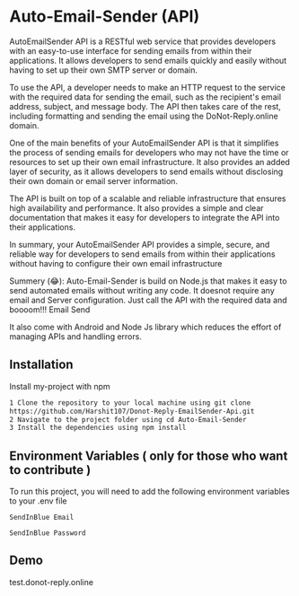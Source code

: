
# Auto-Email-Sender (API)

AutoEmailSender API is a RESTful web service that provides developers with an easy-to-use interface for sending emails from within their applications. It allows developers to send emails quickly and easily without having to set up their own SMTP server or domain.

To use the API, a developer needs to make an HTTP request to the service with the required data for sending the email, such as the recipient's email address, subject, and message body. The API then takes care of the rest, including formatting and sending the email using the DoNot-Reply.online domain.

One of the main benefits of your AutoEmailSender API is that it simplifies the process of sending emails for developers who may not have the time or resources to set up their own email infrastructure. It also provides an added layer of security, as it allows developers to send emails without disclosing their own domain or email server information.

The API is built on top of a scalable and reliable infrastructure that ensures high availability and performance. It also provides a simple and clear documentation that makes it easy for developers to integrate the API into their applications.

In summary, your AutoEmailSender API provides a simple, secure, and reliable way for developers to send emails from within their applications without having to configure their own email infrastructure

Summery (😂):
Auto-Email-Sender is build on Node.js that makes it easy to send automated emails without writing any code. It doesnot require any email and Server configuration. Just call the API with the required data and boooom!!! Email Send 


It also come with Android and Node Js library which reduces the effort of managing APIs and handling errors.
 

## Installation

Install my-project with npm

```bash
1 Clone the repository to your local machine using git clone
https://github.com/Harshit107/Donot-Reply-EmailSender-Api.git
2 Navigate to the project folder using cd Auto-Email-Sender
3 Install the dependencies using npm install
```
    
## Environment Variables ( only for those who want to contribute )



To run this project, you will need to add the following environment variables to your .env file

`SendInBlue Email`

`SendInBlue Password`



## Demo

test.donot-reply.online

